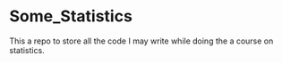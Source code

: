 # Some_Statistics
This a repo to store all the code I may write while doing the a course on statistics.
